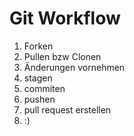 # Git Workflow

1. Forken
2. Pullen bzw Clonen
3. Änderungen vornehmen
4. stagen
5. commiten
6. pushen
7. pull request erstellen
8. :) 
